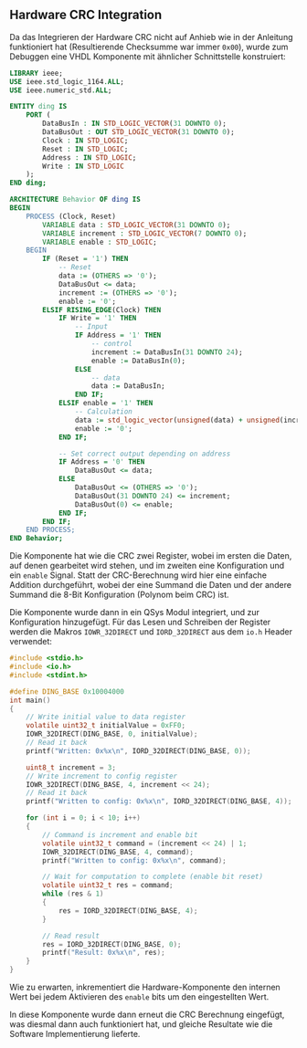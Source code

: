 ## Hardware CRC Integration
Da das Integrieren der Hardware CRC nicht auf Anhieb wie in der Anleitung
funktioniert hat (Resultierende Checksumme war immer `0x00`), wurde zum Debuggen
eine VHDL Komponente mit ähnlicher Schnittstelle konstruiert:
```vhdl
LIBRARY ieee;
USE ieee.std_logic_1164.ALL;
USE ieee.numeric_std.ALL;

ENTITY ding IS
    PORT (
        DataBusIn : IN STD_LOGIC_VECTOR(31 DOWNTO 0);
        DataBusOut : OUT STD_LOGIC_VECTOR(31 DOWNTO 0);
        Clock : IN STD_LOGIC;
        Reset : IN STD_LOGIC;
        Address : IN STD_LOGIC;
        Write : IN STD_LOGIC
    );
END ding;

ARCHITECTURE Behavior OF ding IS
BEGIN
    PROCESS (Clock, Reset)
        VARIABLE data : STD_LOGIC_VECTOR(31 DOWNTO 0);
        VARIABLE increment : STD_LOGIC_VECTOR(7 DOWNTO 0);
        VARIABLE enable : STD_LOGIC;
    BEGIN
        IF (Reset = '1') THEN
            -- Reset
            data := (OTHERS => '0');
            DataBusOut <= data;
            increment := (OTHERS => '0');
            enable := '0';
        ELSIF RISING_EDGE(Clock) THEN
            IF Write = '1' THEN
                -- Input
                IF Address = '1' THEN
                    -- control
                    increment := DataBusIn(31 DOWNTO 24);
                    enable := DataBusIn(0);
                ELSE
                    -- data
                    data := DataBusIn;
                END IF;
            ELSIF enable = '1' THEN
                -- Calculation
                data := std_logic_vector(unsigned(data) + unsigned(increment));
                enable := '0';
            END IF;

            -- Set correct output depending on address
            IF Address = '0' THEN
                DataBusOut <= data;
            ELSE
                DataBusOut <= (OTHERS => '0');
                DataBusOut(31 DOWNTO 24) <= increment;
                DataBusOut(0) <= enable;
            END IF;
        END IF;
    END PROCESS;
END Behavior;
```

Die Komponente hat wie die CRC zwei Register, wobei im ersten die Daten, auf
denen gearbeitet wird stehen, und im zweiten eine Konfiguration und ein `enable`
Signal. Statt der CRC-Berechnung wird hier eine einfache Addition durchgeführt,
wobei der eine Summand die Daten und der andere Summand die 8-Bit Konfiguration
(Polynom beim CRC) ist.

Die Komponente wurde dann in ein QSys Modul integriert, und zur Konfiguration
hinzugefügt.
Für das Lesen und Schreiben der Register werden die Makros `IOWR_32DIRECT` und
`IORD_32DIRECT` aus dem `io.h` Header verwendet:
```c
#include <stdio.h>
#include <io.h>
#include <stdint.h>

#define DING_BASE 0x10004000
int main()
{
    // Write initial value to data register
    volatile uint32_t initialValue = 0xFF0;
    IOWR_32DIRECT(DING_BASE, 0, initialValue);
    // Read it back
    printf("Written: 0x%x\n", IORD_32DIRECT(DING_BASE, 0));

    uint8_t increment = 3;
    // Write increment to config register
    IOWR_32DIRECT(DING_BASE, 4, increment << 24);
    // Read it back
    printf("Written to config: 0x%x\n", IORD_32DIRECT(DING_BASE, 4));

    for (int i = 0; i < 10; i++)
    {
        // Command is increment and enable bit
        volatile uint32_t command = (increment << 24) | 1;
        IOWR_32DIRECT(DING_BASE, 4, command);
        printf("Written to config: 0x%x\n", command);

        // Wait for computation to complete (enable bit reset)
        volatile uint32_t res = command;
        while (res & 1)
        {
            res = IORD_32DIRECT(DING_BASE, 4);
        }

        // Read result
        res = IORD_32DIRECT(DING_BASE, 0);
        printf("Result: 0x%x\n", res);
    }
}
```

Wie zu erwarten, inkrementiert die Hardware-Komponente den internen Wert bei
jedem Aktivieren des `enable` bits um den eingestellten Wert.


In diese Komponente wurde dann erneut die CRC Berechnung eingefügt, was diesmal
dann auch funktioniert hat, und gleiche Resultate wie die Software
Implementierung lieferte.
